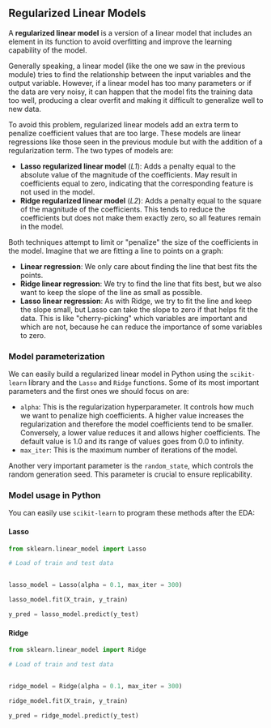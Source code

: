 ## Regularized Linear Models

A **regularized linear model** is a version of a linear model that includes an element in its function to avoid overfitting and improve the learning capability of the model.

Generally speaking, a linear model (like the one we saw in the previous module) tries to find the relationship between the input variables and the output variable. However, if a linear model has too many parameters or if the data are very noisy, it can happen that the model fits the training data too well, producing a clear overfit and making it difficult to generalize well to new data.

To avoid this problem, regularized linear models add an extra term to penalize coefficient values that are too large. These models are linear regressions like those seen in the previous module but with the addition of a regularization term. The two types of models are:

- **Lasso regularized linear model** (*L1*): Adds a penalty equal to the absolute value of the magnitude of the coefficients. May result in coefficients equal to zero, indicating that the corresponding feature is not used in the model.
- **Ridge regularized linear model** (*L2*): Adds a penalty equal to the square of the magnitude of the coefficients. This tends to reduce the coefficients but does not make them exactly zero, so all features remain in the model.

Both techniques attempt to limit or "penalize" the size of the coefficients in the model. Imagine that we are fitting a line to points on a graph:

- **Linear regression**: We only care about finding the line that best fits the points.
- **Ridge linear regression**: We try to find the line that fits best, but we also want to keep the slope of the line as small as possible.
- **Lasso linear regression**: As with Ridge, we try to fit the line and keep the slope small, but Lasso can take the slope to zero if that helps fit the data. This is like "cherry-picking" which variables are important and which are not, because he can reduce the importance of some variables to zero.

### Model parameterization

We can easily build a regularized linear model in Python using the `scikit-learn` library and the `Lasso` and `Ridge` functions. Some of its most important parameters and the first ones we should focus on are:

- `alpha`: This is the regularization hyperparameter. It controls how much we want to penalize high coefficients. A higher value increases the regularization and therefore the model coefficients tend to be smaller. Conversely, a lower value reduces it and allows higher coefficients. The default value is 1.0 and its range of values goes from 0.0 to infinity.
- `max_iter`: This is the maximum number of iterations of the model. 

Another very important parameter is the `random_state`, which controls the random generation seed. This parameter is crucial to ensure replicability.

### Model usage in Python

You can easily use `scikit-learn` to program these methods after the EDA:

#### Lasso

```py
from sklearn.linear_model import Lasso

# Load of train and test data


lasso_model = Lasso(alpha = 0.1, max_iter = 300)

lasso_model.fit(X_train, y_train)

y_pred = lasso_model.predict(y_test)
```

#### Ridge

```py
from sklearn.linear_model import Ridge

# Load of train and test data


ridge_model = Ridge(alpha = 0.1, max_iter = 300)

ridge_model.fit(X_train, y_train)

y_pred = ridge_model.predict(y_test)
```
